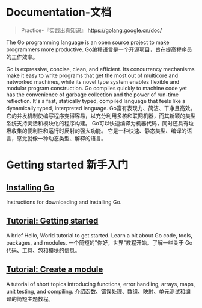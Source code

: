 

Documentation-文档
======
> Practice-『实践出真知识』
> https://golang.google.cn/doc/

The Go programming language is an open source project to make programmers more productive.
Go编程语言是一个开源项目，旨在提高程序员的工作效率。

Go is expressive, concise, clean, and efficient. 
Its concurrency mechanisms make it easy to write programs that get the most out of multicore and networked machines, 
while its novel type system enables flexible and modular program construction. 
Go compiles quickly to machine code yet has the convenience of garbage collection and the power of run-time reflection. 
It's a fast, statically typed, compiled language that feels like a dynamically typed, interpreted language.
Go富有表现力、简洁、干净且高效。
它的并发机制使编写程序变得容易，以充分利用多核和联网机器，而其新颖的类型系统支持灵活和模块化的程序构建。
Go可以快速编译为机器代码，同时还具有垃圾收集的便利性和运行时反射的强大功能。
它是一种快速、静态类型、编译的语言，感觉就像一种动态类型、解释的语言。


# Getting started 新手入门
## [Installing Go](https://golang.google.cn/doc/install)
Instructions for downloading and installing Go.

## [Tutorial: Getting started](https://golang.google.cn/doc/tutorial/getting-started)
A brief Hello, World tutorial to get started. Learn a bit about Go code, tools, packages, and modules.
一个简短的"你好，世界"教程开始。了解一些关于 Go 代码、工具、包和模块的信息。

## [Tutorial: Create a module](https://golang.google.cn/doc/tutorial/create-module)
A tutorial of short topics introducing functions, error handling, arrays, maps, unit testing, and compiling.
介绍函数、错误处理、数组、映射、单元测试和编译的简短主题教程。

